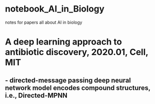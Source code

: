 # notebook_AI_in_Biology
notes for papers all about AI in biology


# A deep learning approach to antibiotic discovery, 2020.01, Cell, MIT
## - directed-message passing deep neural network model encodes compound structures, i.e., Directed-MPNN
